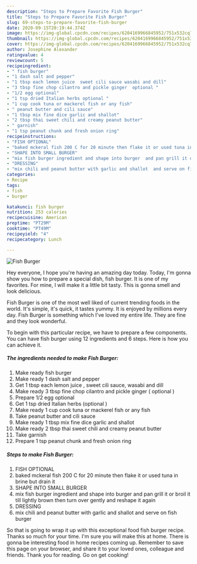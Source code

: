 ```yaml
---
description: "Steps to Prepare Favorite Fish Burger"
title: "Steps to Prepare Favorite Fish Burger"
slug: 69-steps-to-prepare-favorite-fish-burger
date: 2020-09-15T20:19:44.374Z
image: https://img-global.cpcdn.com/recipes/6204169966845952/751x532cq70/fish-burger-recipe-main-photo.jpg
thumbnail: https://img-global.cpcdn.com/recipes/6204169966845952/751x532cq70/fish-burger-recipe-main-photo.jpg
cover: https://img-global.cpcdn.com/recipes/6204169966845952/751x532cq70/fish-burger-recipe-main-photo.jpg
author: Josephine Alexander
ratingvalue: 4
reviewcount: 5
recipeingredient:
- " fish burger"
- "1 dash salt and pepper"
- "1 tbsp each lemon juice  sweet cili sauce wasabi and dill"
- "3 tbsp fine chop cilantro and pickle ginger  optional "
- "1/2 egg optional"
- "1 tsp dried Italian herbs optional "
- "1 cup cook tuna or mackerel fish or any fish"
- " peanut butter and cili sauce"
- "1 tbsp mix fine dice garlic and shallot"
- "2 tbsp thai sweet chili and creamy peanut butter"
- " garnish"
- "1 tsp peanut chunk and fresh onion ring"
recipeinstructions:
- "FISH OPTIONAL"
- "baked mckeral fish 200 C for 20 minute then flake it or used tuna in brine but drain it"
- "SHAPE INTO SMALL BURGER"
- "mix fish burger ingredient and shape into burger  and pan grill it or  broil it till lightly brown then turn over gently and reshape it again"
- "DRESSING"
- "mix chili and peanut butter with garlic and shallot  and serve on fish burger"
categories:
- Recipe
tags:
- fish
- burger

katakunci: fish burger 
nutrition: 253 calories
recipecuisine: American
preptime: "PT29M"
cooktime: "PT49M"
recipeyield: "4"
recipecategory: Lunch

---
```



![Fish Burger](https://img-global.cpcdn.com/recipes/6204169966845952/751x532cq70/fish-burger-recipe-main-photo.jpg)

Hey everyone, I hope you're having an amazing day today. Today, I'm gonna show you how to prepare a special dish, fish burger. It is one of my favorites. For mine, I will make it a little bit tasty. This is gonna smell and look delicious.

Fish Burger is one of the most well liked of current trending foods in the world. It's simple, it's quick, it tastes yummy. It is enjoyed by millions every day. Fish Burger is something which I've loved my entire life. They are fine and they look wonderful.




To begin with this particular recipe, we have to prepare a few components. You can have fish burger using 12 ingredients and 6 steps. Here is how you can achieve it.

<!--inarticleads1-->

##### The ingredients needed to make Fish Burger:

1. Make ready  fish burger
1. Make ready 1 dash salt and pepper
1. Get 1 tbsp each lemon juice , sweet cili sauce, wasabi and dill
1. Make ready 3 tbsp fine chop cilantro and pickle ginger ( optional )
1. Prepare 1/2 egg optional
1. Get 1 tsp dried Italian herbs (optional )
1. Make ready 1 cup cook tuna or mackerel fish or any fish
1. Take  peanut butter and cili sauce
1. Make ready 1 tbsp mix fine dice garlic and shallot
1. Make ready 2 tbsp thai sweet chili and creamy peanut butter
1. Take  garnish
1. Prepare 1 tsp peanut chunk and fresh onion ring




<!--inarticleads2-->

##### Steps to make Fish Burger:

1. FISH OPTIONAL
1. baked mckeral fish 200 C for 20 minute then flake it or used tuna in brine but drain it
1. SHAPE INTO SMALL BURGER
1. mix fish burger ingredient and shape into burger  and pan grill it or  broil it till lightly brown then turn over gently and reshape it again
1. DRESSING
1. mix chili and peanut butter with garlic and shallot  and serve on fish burger




So that is going to wrap it up with this exceptional food fish burger recipe. Thanks so much for your time. I'm sure you will make this at home. There is gonna be interesting food in home recipes coming up. Remember to save this page on your browser, and share it to your loved ones, colleague and friends. Thank you for reading. Go on get cooking!
